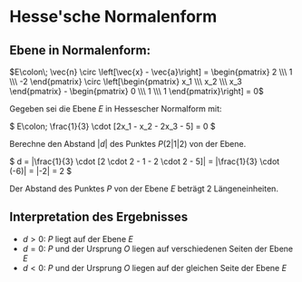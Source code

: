 # Hesse'sche Normalenform

## Ebene in Normalenform:

$E\colon\; \vec{n} \circ \left[\vec{x} - \vec{a}\right] = \begin{pmatrix} 2 \\\ 1 \\\ -2 \end{pmatrix} \circ \left[\begin{pmatrix} x_1 \\\ x_2 \\\ x_3 \end{pmatrix} - \begin{pmatrix} 0 \\\ 1 \\\ 1 \end{pmatrix}\right] = 0$

Gegeben sei die Ebene $E$ in Hessescher Normalform mit:

$
E\colon\; \frac{1}{3} \cdot [2x_1 - x_2 - 2x_3 - 5] = 0
$

Berechne den Abstand $|d|$ des Punktes $P(2|1|2)$ von der Ebene.

$
d = |\frac{1}{3} \cdot [2 \cdot 2 - 1 - 2 \cdot 2 - 5]| = |\frac{1}{3} \cdot (-6)| = |-2| = 2
$

Der Abstand des Punktes $P$ von der Ebene $E$ beträgt $2$ Längeneinheiten.

## Interpretation des Ergebnisses

- $d>0$: $P$ liegt auf der Ebene $E$
- $d=0$: $P$ und der Ursprung $O$ liegen auf verschiedenen Seiten der Ebene $E$
- $d<0$: $P$ und der Ursprung $O$ liegen auf der gleichen Seite der Ebene $E$